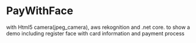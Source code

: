 # PayWithFace
with Html5 camera(jpeg_camera), aws rekognition and .net core. to show a demo including register face with card information and payment process
